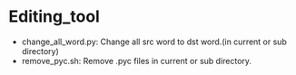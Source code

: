 # Editing_tool
* change_all_word.py: Change all src word to dst word.(in current or sub directory)
* remove_pyc.sh: Remove .pyc files in current or sub directory.

